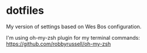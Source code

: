 # dotfiles

My version of settings based on Wes Bos configuration.

I'm using oh-my-zsh plugin for my terminal commands: https://github.com/robbyrussell/oh-my-zsh
